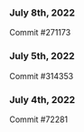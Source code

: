 ### July 8th, 2022

Commit #271173

### July 5th, 2022

Commit #314353


### July 4th, 2022

Commit #72281
